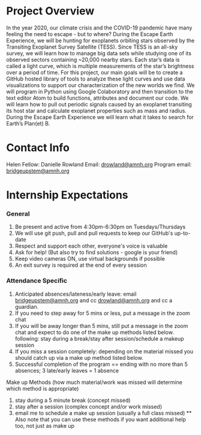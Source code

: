 # Project Overview

In the year 2020, our climate crisis and the COVID-19 pandemic have many feeling
 the need to escape - but to where? During the Escape Earth Experience, we will 
 be hunting for exoplanets orbiting stars observed by the Transiting Exoplanet 
 Survey Satellite (TESS). Since TESS is an all-sky survey, we will learn how to 
 manage big data sets while studying one of its observed sectors containing 
 ~20,000 nearby stars. Each star’s data is called a light curve, which is multiple 
 measurements of the star’s brightness over a period of time. For this project, 
 our main goals will be to create a GitHub hosted library of tools to analyze these 
 light curves and use data visualizations to support our characterization of the 
 new worlds we find. We will program in Python using Google Colaboratory and then 
 transition to the text editor Atom to build functions, attributes and document our 
 code. We will learn how to pull out periodic signals caused by an exoplanet 
 transiting its host star and calculate exoplanet properties such as mass and 
 radius. During the Escape Earth Experience we will learn what it takes to search 
 for Earth’s Plan(et) B.


# Contact Info
Helen Fellow: Danielle Rowland
Email: drowland@amnh.org
Program email: bridgeupstem@amnh.org



# Internship Expectations

### General

1. Be present and active from 4:30pm-6:30pm on Tuesdays/Thursdays
2. We will use git push, pull and pull requests to keep our GitHub's up-to-date
3. Respect and support each other, everyone's voice is valuable 
4. Ask for help! (But also try to find solutions - google is your friend)
5. Keep video cameras ON, use virtual backgrounds if possible
6. An exit survey is required at the end of every session

### Attendance Specific

1. Anticipated absences/lateness/early leave: email bridgeupstem@amnh.org 
   and cc drowland@amnh.org and cc a guardian.
2. If you need to step away for 5 mins or less, put a message in the zoom chat
3. If you will be away longer than 5 mins, still put a message in the zoom chat
   and expect to do one of the make up methods listed below. following: 
   stay during a break/stay after session/schedule a makeup session
4. If you miss a session completely: depending on the material missed you should
   catch up via a make up method listed below.  
5. Successful completion of the program == ending with no more than 5 absences; 
   3 late/early leaves = 1 absence
   
Make up Methods
(how much material/work was missed will determine which method is appropriate)

1. stay during a 5 minute break (concept missed)
2. stay after a session  (complex concept and/or work missed)
3. email me to schedule a make up session (usually a full class missed)
** Also note that you can use these methods if you want additional help too, not just as make up 

